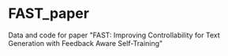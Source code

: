 # FAST_paper
Data and code for paper "FAST: Improving Controllability for Text Generation with Feedback Aware Self-Training"
